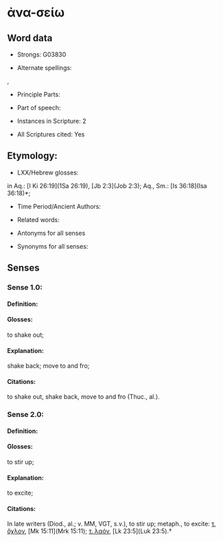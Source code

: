 # ἀνα-σείω

<!-- Status: S2=NeedsEdits -->
<!-- Lexica used for edits:   -->

## Word data

* Strongs: G03830

* Alternate spellings:

,

* Principle Parts: 


* Part of speech: 


* Instances in Scripture: 2

* All Scriptures cited: Yes

## Etymology: 


* LXX/Hebrew glosses: 

in Aq.: [I Ki 26:19](1Sa 26:19), [Jb 2:3](Job 2:3); Aq., Sm.: [Is 36:18](Isa 36:18)*;

* Time Period/Ancient Authors: 


* Related words: 

* Antonyms for all senses

* Synonyms for all senses: 


## Senses 


### Sense  1.0: 

#### Definition: 

#### Glosses: 

to shake out; 

#### Explanation: 

shake back; 
move to and fro; 

#### Citations: 

to shake out, shake back, move to and fro (Thuc., al.).

### Sense  2.0: 

#### Definition: 

#### Glosses: 

to stir up; 

#### Explanation: 

to excite; 

#### Citations: 

In late writers (Diod., al.; v. MM, VGT, s.v.), to stir up; metaph., to excite: [τ. ὄχλον](), [Mk 15:11](Mrk 15:11); [τ. λαόν](), [Lk 23:5](Luk 23:5).†
